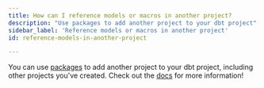 ```yaml
---
title: How can I reference models or macros in another project?
description: "Use packages to add another project to your dbt project"
sidebar_label: 'Reference models or macros in another project'
id: reference-models-in-another-project

---
```


You can use [packages](/docs/build/packages) to add another project to your dbt
project, including other projects you've created. Check out the [docs](/docs/build/packages)
for more information!

